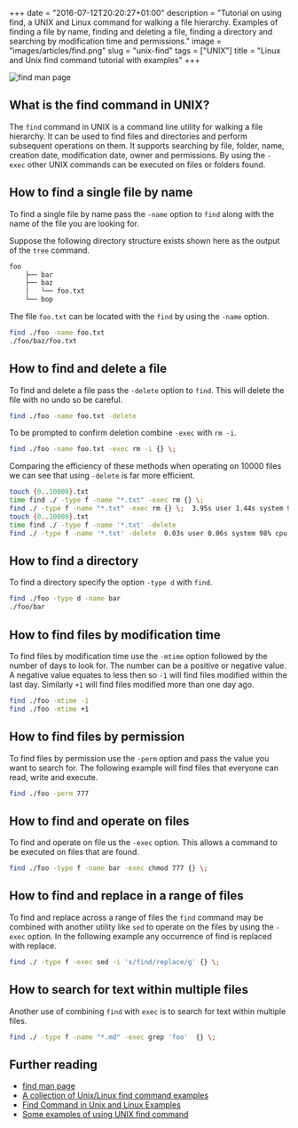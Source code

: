 +++
date = "2016-07-12T20:20:27+01:00"
description = "Tutorial on using find, a UNIX and Linux command for walking a file hierarchy. Examples of finding a file by name, finding and deleting a file, finding a directory and searching by modification time and permissions."
image = "images/articles/find.png"
slug = "unix-find"
tags = ["UNIX"]
title = "Linux and Unix find command tutorial with examples"
+++

![find man page][5]

## What is the find command in UNIX?

The `find` command in UNIX is a command line utility for walking a file
hierarchy. It can be used to find files and directories and perform subsequent
operations on them. It supports searching by file, folder, name, creation date,
modification date, owner and permissions. By using the `- exec` other UNIX
commands can be executed on files or folders found.

## How to find a single file by name

To find a single file by name pass the `-name` option to `find` along with the
name of the file you are looking for.

Suppose the following directory structure exists shown here as the output of the
`tree` command.

```sh
foo
    ├── bar
    ├── baz
    │   └── foo.txt
    └── bop
```

The file `foo.txt` can be located with the `find` by using the `-name` option.

```sh
find ./foo -name foo.txt
./foo/baz/foo.txt
```

## How to find and delete a file

To find and delete a file pass the `-delete` option to `find`. This will delete
the file with no undo so be careful.

```sh
find ./foo -name foo.txt -delete
```

To be prompted to confirm deletion combine `-exec` with `rm -i`.

```sh
find ./foo -name foo.txt -exec rm -i {} \;
```

Comparing the efficiency of these methods when operating on 10000 files we can
see that using `-delete` is far more efficient.

```sh
touch {0..10000}.txt
time find ./ -type f -name "*.txt" -exec rm {} \;
find ./ -type f -name "*.txt" -exec rm {} \;  3.95s user 1.44s system 99% cpu 5.402 total
touch {0..10000}.txt
time find ./ -type f -name '*.txt' -delete
find ./ -type f -name '*.txt' -delete  0.03s user 0.06s system 98% cpu 0.090 total
```

## How to find a directory

To find a directory specify the option `-type d` with `find`.

```sh
find ./foo -type d -name bar
./foo/bar
```

## How to find files by modification time

To find files by modification time use the `-mtime` option followed by the
number of days to look for. The number can be a positive or negative value. A
negative value equates to less then so `-1` will find files modified within the
last day. Similarly `+1` will find files modified more than one day ago.

```sh
find ./foo -mtime -1
find ./foo -mtime +1
```

## How to find files by permission

To find files by permission use the `-perm` option and pass the value you want
to search for. The following example will find files that everyone can read,
write and execute.

```sh
find ./foo -perm 777
```

## How to find and operate on files

To find and operate on file us the `-exec` option. This allows a command to be
executed on files that are found.

```sh
find ./foo -type f -name bar -exec chmod 777 {} \;
```

## How to find and replace in a range of files

To find and replace across a range of files the `find` command may be combined
with another utility like `sed` to operate on the files by using the `-exec`
option. In the following example any occurrence of find is replaced with
replace.

```sh
find ./ -type f -exec sed -i 's/find/replace/g' {} \;
```

## How to search for text within multiple files

Another use of combining `find` with `exec` is to search for text within
multiple files.

```sh
find ./ -type f -name "*.md" -exec grep 'foo'  {} \;
```

## Further reading

- [find man page][1]
- [A collection of Unix/Linux find command examples][2]
- [Find Command in Unix and Linux Examples][3]
- [Some examples of using UNIX find command][4]

[1]: http://linux.die.net/man/1/find
[2]: http://alvinalexander.com/unix/edu/examples/find.shtml
[3]: http://www.folkstalk.com/2011/12/101-examples-of-using-find-command-in.html
[4]:
  http://www.ling.ohio-state.edu/~kyoon/tts/unix-help/unix-find-command-examples.htm
[5]: /images/articles/find.png
